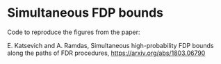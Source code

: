 # Simultaneous FDP bounds

Code to reproduce the figures from the paper:

E. Katsevich and A. Ramdas, Simultaneous high-probability FDP bounds
along the paths of FDR procedures, https://arxiv.org/abs/1803.06790